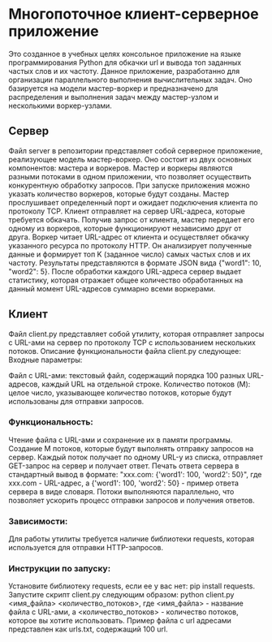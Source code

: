 # Многопоточное клиент-серверное приложение
Это созданное в учебных целях консольное приложение на языке программирования Python для обкачки url и вывода топ заданных частых слов и их частоту. 
Данное приложение, разработанно для организации параллельного выполнения вычислительных задач. 
Оно базируется на модели мастер-воркер и предназначено для распределения и выполнения задач между мастер-узлом и несколькими воркер-узлами.

## Сервер

Файл server в репозитории представляет собой серверное приложение, реализующее модель мастер-воркер. Оно состоит из двух основных компонентов: мастера и воркеров.
Мастер и воркеры являются разными потоками в одном приложении, что позволяет осуществить конкурентную обработку запросов.
При запуске приложения можно указать количество воркеров, которые будут созданы.
Мастер прослушивает определенный порт и ожидает подключения клиента по протоколу TCP. Клиент отправляет на сервер URL-адреса, которые требуется обкачать.
Получив запрос от клиента, мастер передает его одному из воркеров, которые функционируют независимо друг от друга.
Воркер читает URL-адрес от клиента и осуществляет обкачку указанного ресурса по протоколу HTTP. Он анализирует полученные данные и формирует топ K (заданное число) самых частых слов и их частоту. Результаты представляются в формате JSON вида {"word1": 10, "word2": 5}.
После обработки каждого URL-адреса сервер выдает статистику, которая отражает общее количество обработанных на данный момент URL-адресов суммарно всеми воркерами.

## Клиент

Файл client.py представляет собой утилиту, которая отправляет запросы с URL-ами на сервер по протоколу TCP с использованием нескольких потоков. 
Описание функциональности файла client.py следующее:
Входные параметры:

Файл с URL-ами: текстовый файл, содержащий порядка 100 разных URL-адресов, каждый URL на отдельной строке.
Количество потоков (M): целое число, указывающее количество потоков, которые будут использованы для отправки запросов.

### Функциональность:

Чтение файла с URL-ами и сохранение их в памяти программы.
Создание M потоков, которые будут выполнять отправку запросов на сервер.
Каждый поток получает по одному URL-у из списка, отправляет GET-запрос на сервер и получает ответ.
Печать ответа сервера в стандартный вывод в формате: "xxx.com: {'word1': 100, 'word2': 50}", где xxx.com - URL-адрес, а {'word1': 100, 'word2': 50} - пример ответа сервера в виде словаря.
Потоки выполняются параллельно, что позволяет ускорить процесс отправки запросов и получения ответов.

### Зависимости:

Для работы утилиты требуется наличие библиотеки requests, которая используется для отправки HTTP-запросов.

### Инструкции по запуску:

Установите библиотеку requests, если ее у вас нет: pip install requests.
Запустите скрипт client.py следующим образом: python client.py <имя_файла> <количество_потоков>, где <имя_файла> - название файла с URL-ами, а <количество_потоков> - количество потоков, которое вы хотите использовать.
Пример файла с url адресами представлен как urls.txt, содержащий 100 url.